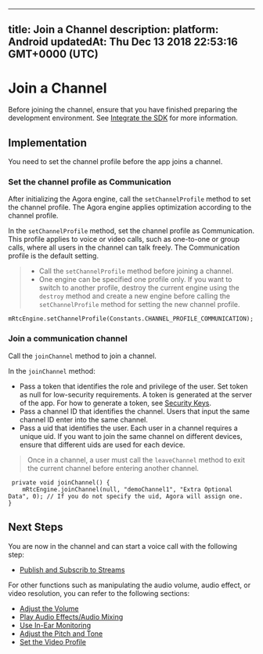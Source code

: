
---
title: Join a Channel
description: 
platform: Android
updatedAt: Thu Dec 13 2018 22:53:16 GMT+0000 (UTC)
---
# Join a Channel
Before joining the channel, ensure that you have finished preparing the development environment. See [Integrate the SDK](../../en/Video/android_video.md) for more information.

## Implementation
You need to set the channel profile before the app joins a channel.

### Set the channel profile as Communication
After initializing the Agora engine, call the `setChannelProfile` method to set the channel profile. The Agora engine applies optimization according to the channel profile.

In the `setChannelProfile` method, set the channel profile as Communication. This profile applies to voice or video calls, such as one-to-one or group calls, where all users in the channel can talk freely. The Communication profile is the default setting.

> -   Call the `setChannelProfile` method before joining a channel.
> -   One engine can be specified one profile only. If you want to switch to another profile, destroy the current engine using the `destroy` method and create a new engine before calling the `setChannelProfile` method for setting the new channel profile.


```
mRtcEngine.setChannelProfile(Constants.CHANNEL_PROFILE_COMMUNICATION);
```


### Join a communication channel
Call the `joinChannel` method to join a channel. 

In the `joinChannel` method:

-   Pass a token that identifies the role and privilege of the user. Set token as null for low-security requirements. A token is generated at the server of the app. For how to generate a token, see [Security Keys](../../en/Video/token.md).
-   Pass a channel ID that identifies the channel. Users that input the same channel ID enter into the same channel.
-   Pass a uid that identifies the user. Each user in a channel requires a unique uid. If you want to join the same channel on different devices, ensure that different uids are used for each device.

> Once in a channel, a user must call the `leaveChannel` method to exit the current channel before entering another channel.

```
 private void joinChannel() {
    mRtcEngine.joinChannel(null, "demoChannel1", "Extra Optional Data", 0); // If you do not specify the uid, Agora will assign one.
}
```

## Next Steps
You are now in the channel and can start a voice call with the following step:

- [Publish and Subscrib to Streams](../../en/Video/publish_android.md)

For other functions such as manipulating the audio volume, audio effect, or video resolution, you can refer to the following sections:

- [Adjust the Volume](../../en/Video/volume_android.md)
- [Play Audio Effects/Audio Mixing](../../en/Video/effect_mixing_android.md)
- [Use In-Ear Monitoring](../../en/Video/in-ear_android.md)
- [Adjust the Pitch and Tone](../../en/Video/voice_effect_android.md)
- [Set the Video Profile](../../en/Video/videoProfile_android.md)
